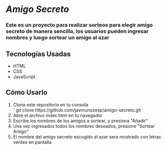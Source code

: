 <h1><em> Amigo Secreto </em></h1>

<h3>Este es un proyecto para realizar sorteos para elegir amigo secreto de manera sencilla, los usuarios pueden ingresar nombres y luego sortear un amigo al azar</h2>

<h2>Tecnologías Usadas</h2>
<ul> 
  <li>HTML</li>
  <li>CSS</li>
  <li>JavaScript</li>
</ul>

<h2>Cómo Usarlo</h2>

<ol>
  <li>Clona este repositorio en tu consola <br>
  </li>
  ` git clone https://github.com/javmunozesp/amigo-secreto.git `
  <li>Abre el archivo index.html en tu navegador</li>
  <li>Escribe los nombres de los amigos a sortear, y presiona "Añadir"</li>
  <li>Una vez ingresados todos los nombres deseados, presione "Sortear Amigo"</li>
  <li>El nombre del amigo secreto escogido al azar sera mostrado con letras verdes en pantalla</li>
</ol>

